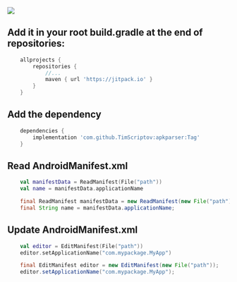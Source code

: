 [![](https://jitpack.io/v/TimScriptov/apkparser.svg)](https://jitpack.io/#TimScriptov/apkparser)

## Add it in your root build.gradle at the end of repositories:
```groovy
    allprojects {
        repositories {
            //...
            maven { url 'https://jitpack.io' }
        }
    }
```

## Add the dependency
```groovy
    dependencies {
        implementation 'com.github.TimScriptov:apkparser:Tag'
    }
```

## Read AndroidManifest.xml
```kotlin
    val manifestData = ReadManifest(File("path"))
    val name = manifestData.applicationName
```

```java
    final ReadManifest manifestData = new ReadManifest(new File("path"));
    final String name = manifestData.applicationName;
```

## Update AndroidManifest.xml
```kotlin
    val editor = EditManifest(File("path"))
    editor.setApplicationName("com.mypackage.MyApp")
```

```java
    final EditManifest editor = new EditManifest(new File("path"));
    editor.setApplicationName("com.mypackage.MyApp");
```
